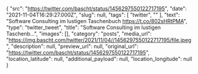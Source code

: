 {
  "src": "https://twitter.com/bascht/status/1456297550122717195",
  "date": "2021-11-04T16:29:27.000Z",
  "slug": null,
  "tags": [
    "twitter",
    ""
  ],
  "text": "Software Consulting im lustigen Taschenbuch https://t.co/802sHRtPMA",
  "type": "twitter_tweet",
  "title": "Software Consulting im lustigen Taschenb…",
  "images": [],
  "category": "posts",
  "media_url": "https://img.bascht.com/twitter/2021/11/04//1456297550122717195/file.jpeg",
  "description": null,
  "preview_url": null,
  "original_url": "https://twitter.com/bascht/status/1456297550122717195",
  "location_latitude": null,
  "additional_payload": null,
  "location_longitude": null
}